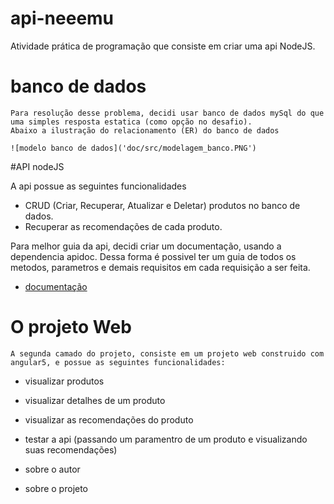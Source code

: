 # api-neeemu

Atividade prática de programação que consiste em criar uma api NodeJS. 

# banco de dados
    Para resolução desse problema, decidi usar banco de dados mySql do que uma simples resposta estatica (como opção no desafio).
    Abaixo a ilustração do relacionamento (ER) do banco de dados

    ![modelo banco de dados]('doc/src/modelagem_banco.PNG')

#API nodeJS

A api possue as seguintes funcionalidades

* CRUD (Criar, Recuperar, Atualizar e Deletar) produtos no banco de dados.
* Recuperar as recomendações de cada produto.

Para melhor guia da api, decidi criar um documentação, usando a dependencia apidoc. Dessa forma é possivel ter um guia de todos os metodos, parametros e demais requisitos em cada requisição a ser feita.
 
 *  [documentação](http://localhost/api-neemu/doc)


# O projeto Web

    A segunda camado do projeto, consiste em um projeto web construido com angular5, e possue as seguintes funcionalidades:

* visualizar produtos
* visualizar detalhes de um produto
* visualizar as recomendações do produto

* testar a api (passando um paramentro de um produto e visualizando suas recomendações)
* sobre o autor 
* sobre o projeto

